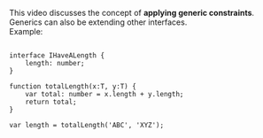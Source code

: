 This video discusses the concept of <strong>applying generic constraints</strong>. <br>
Generics can also be extending other interfaces.<br>
Example:<br>
<pre>
<code>
interface IHaveALength {
    length: number;
}

function totalLength<T extends IHaveALength>(x:T, y:T) {
    var total: number = x.length + y.length;
    return total;
}

var length = totalLength('ABC', 'XYZ');
</code>
</pre>

